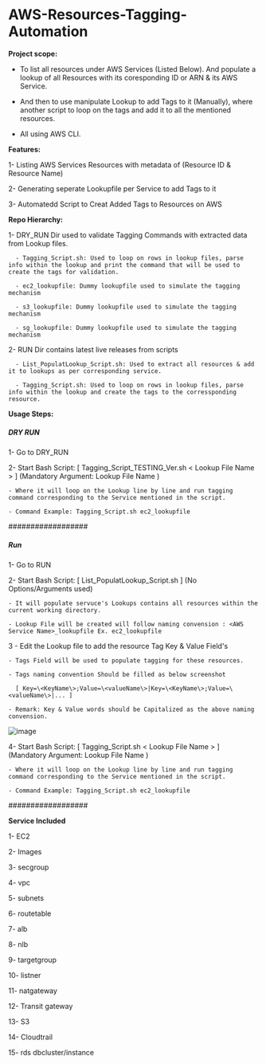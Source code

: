 # AWS-Resources-Tagging-Automation
**Project scope:**
- To list all resources under AWS Services (Listed Below). And populate a lookup of all Resources with its coresponding ID or ARN &amp; its AWS Service. 

- And then to use manipulate Lookup to add Tags to it (Manually), where another script to loop on the tags and add it to all the mentioned resources. 

- All using AWS CLI.

**Features:**

1- Listing AWS Services Resources with metadata of (Resource ID & Resource Name)

2- Generating seperate Lookupfile per Service to add Tags to it

3- Automatedd Script to Creat Added Tags to Resources on AWS

**Repo Hierarchy:**

  1- DRY_RUN Dir used to validate Tagging Commands with extracted data from Lookup files.

      - Tagging_Script.sh: Used to loop on rows in lookup files, parse info within the lookup and print the command that will be used to create the tags for validation.

      - ec2_lookupfile: Dummy lookupfile used to simulate the tagging mechanism 

      - s3_lookupfile: Dummy lookupfile used to simulate the tagging mechanism

      - sg_lookupfile: Dummy lookupfile used to simulate the tagging mechanism

  2- RUN Dir contains latest live releases from scripts

      - List_PopulatLookup_Script.sh: Used to extract all resources & add it to lookups as per corresponding service. 

      - Tagging_Script.sh: Used to loop on rows in lookup files, parse info within the lookup and create the tags to the corressponding resource.  

**Usage Steps:**

  ##### DRY RUN #####

  1- Go to DRY_RUN 

  2- Start Bash Script: [ Tagging_Script_TESTING_Ver.sh \< Lookup File Name \> ] (Mandatory Argument: Lookup File Name )

    - Where it will loop on the Lookup line by line and run tagging command corresponding to the Service mentioned in the script.

    - Command Example: Tagging_Script.sh ec2_lookupfile

  ##################
  
  ##### Run #####

  1- Go to RUN 
  
  2- Start Bash Script: [ List_PopulatLookup_Script.sh ] (No Options/Arguments used)

    - It will populate servuce's Lookups contains all resources within the current working directory.
    
    - Lookup File will be created will follow naming convension : <AWS Service Name>_lookupfile Ex. ec2_lookupfile

  3 - Edit the Lookup file to add the resource Tag Key & Value Field's

    - Tags Field will be used to populate tagging for these resources. 

    - Tags naming convention Should be filled as below screenshot 
      
      [ Key=\<KeyName\>;Value=\<valueName\>|Key=\<KeyName\>;Value=\<valueName\>|... ]

    - Remark: Key & Value words should be Capitalized as the above naming convension.

  ![image](https://user-images.githubusercontent.com/26026302/209599819-47214593-1577-4734-94d9-0078693820e6.png)
  
  4- Start Bash Script: [ Tagging_Script.sh \< Lookup File Name \> ] (Mandatory Argument: Lookup File Name )

    - Where it will loop on the Lookup line by line and run tagging command corresponding to the Service mentioned in the script.

    - Command Example: Tagging_Script.sh ec2_lookupfile

  ##################

**Service Included** 

  1- EC2

  2- Images

  3- secgroup

  4- vpc

  5- subnets

  6- routetable

  7- alb
 
  8- nlb

  9- targetgroup

  10- listner

  11- natgateway

  12- Transit gateway

  13- S3

  14- Cloudtrail

  15- rds dbcluster/instance
